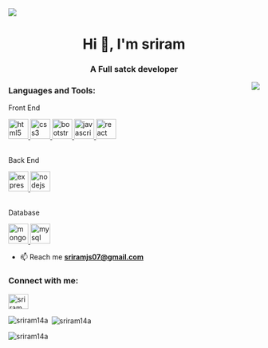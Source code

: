 <img src="https://www.munichre.com/content/dam/munichre/global/images/royalty-free/GettyImages-1194981230.jpg/_jcr_content/renditions/cropped.3_to_1.jpg./cropped.3_to_1.jpg"/>
<h1 align="center">Hi 👋, I'm sriram</h1>
<h3 align="center">A Full satck developer</h3>
<img align="right" src="https://media4.giphy.com/media/26ufn24Onjz8w7NxS/200w.gif"/>



<h3 align="left">Languages and Tools:</h3>
<p align="left">
 <p>Front End</p>
<a href="https://www.w3.org/html/" target="_blank" rel="noreferrer"> 
<img src="https://cdn-icons-png.flaticon.com/512/732/732212.png" alt="html5" width="40" height="40"/> </a>
<a href="https://www.w3schools.com/css/" target="_blank" rel="noreferrer">
<img src="https://cdn.iconscout.com/icon/free/png-256/css3-9-1175237.png" alt="css3" width="40" height="40"/> </a> 
 <a href="https://getbootstrap.com" target="_blank" rel="noreferrer"> 
<img src="https://upload.wikimedia.org/wikipedia/commons/thumb/b/b2/Bootstrap_logo.svg/1280px-Bootstrap_logo.svg.png" alt="bootstrap" width="40" height="40"/> </a> 
<a href="https://developer.mozilla.org/en-US/docs/Web/JavaScript" target="_blank" rel="noreferrer"> 
<img src="https://cdn-icons-png.flaticon.com/512/5968/5968292.png" alt="javascript" width="40" height="40"/> </a>
<a href="https://reactjs.org/" target="_blank" rel="noreferrer"> 
<img src="https://upload.wikimedia.org/wikipedia/commons/thumb/a/a7/React-icon.svg/2300px-React-icon.svg.png" alt="react" width="40" height="40"/> </a><br/><br/>
  
  
<p>Back End</p>  
<a href="https://expressjs.com" target="_blank" rel="noreferrer"> 
<img src="https://www.pngfind.com/pngs/m/136-1363736_express-js-icon-png-transparent-png.png" alt="express" width="40" height="40"/> </a>
<a href="https://nodejs.org" target="_blank" rel="noreferrer">
<img src="https://upload.wikimedia.org/wikipedia/commons/thumb/d/d9/Node.js_logo.svg/2560px-Node.js_logo.svg.png" alt="nodejs" width="40" height="40"/> </a> <br/> <br/>
  
<p>Database</p>
 <a href="https://www.mongodb.com/" target="_blank" rel="noreferrer">
 <img src="https://w1.pngwing.com/pngs/711/379/png-transparent-green-grass-mongodb-database-documentoriented-database-dashboard-nosql-bson-javascript-thumbnail.png" alt="mongodb" width="40" height="40"/> </a> 
 <a href="https://www.mysql.com/" target="_blank" rel="noreferrer"> 
   <img src="https://camo.githubusercontent.com/f85f882cb31eeaeee657ec955313015c30378e8f56c3dc2f06933b617a276cfd/68747470733a2f2f77372e706e6777696e672e636f6d2f706e67732f3734372f3739382f706e672d7472616e73706172656e742d6d7973716c2d6c6f676f2d6d7973716c2d64617461626173652d7765622d646576656c6f706d656e742d636f6d70757465722d736f6674776172652d646f6c7068696e2d6d6172696e652d6d616d6d616c2d616e696d616c732d746578742d7468756d626e61696c2e706e67" alt="mysql" width="40" height="40"/> </a> 
 </p>
 


- 📫 Reach me **sriramjs07@gmail.com**
 
 
 <h3 align="left">Connect with me:</h3>
<p align="left">
<a href="https://instagram.com/sriram_daulath" target="blank">
<img align="center" src="https://upload.wikimedia.org/wikipedia/commons/thumb/9/96/Instagram.svg/2048px-Instagram.svg.png" alt="sriram_daulath" height="30" width="40" /></a>
</p>


<p><img align="left" src="https://github-readme-stats.vercel.app/api/top-langs?username=sriram14a&show_icons=true&locale=en&layout=compact" alt="sriram14a" /></p>

<p>&nbsp;<img align="center" src="https://github-readme-stats.vercel.app/api?username=sriram14a&show_icons=true&locale=en" alt="sriram14a" /></p>

<p><img align="center" src="https://github-readme-streak-stats.herokuapp.com/?user=sriram14a&" alt="sriram14a" /></p>
